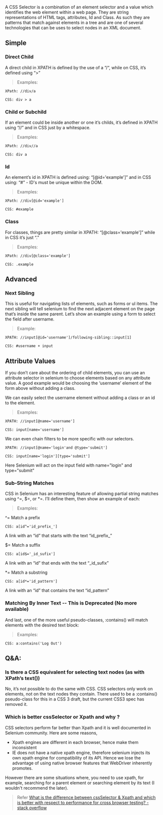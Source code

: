 A CSS Selector is a combination of an element selector and a value which identifies the web element within a web page.  They are string representations of HTML tags, attributes, Id and Class.  As such they are patterns that match against elements in a tree and are one of several technologies that can be uses to select nodes in an XML document. 

## Simple

### Direct Child

A direct child in XPATH is defined by the use of a “/“, while on CSS, it’s defined using “>”

> Examples:

```
XPath: //div/a
```

```
CSS: div > a
```

### Child or Subchild

If an element could be inside another or one it’s childs, it’s defined in XPATH using “//” and in CSS just by a whitespace.

> Examples:

```
XPath: //div//a
```

```
CSS: div a
```

### Id

An element’s id in XPATH is defined using: “[@id='example']” and in CSS using: “#” - ID's must be unique within the DOM.

> Examples:

```
XPath: //div[@id='example']
```

```
CSS: #example
```

### Class

For classes, things are pretty similar in XPATH: “[@class='example']” while in CSS it’s just “.”

> Examples:

```
XPath: //div[@class='example']
```

```
CSS: .example
```

## Advanced

### Next Sibling

This is useful for navigating lists of elements, such as forms or ul items. The next sibling will tell selenium to find the next adjacent element on the page that’s inside the same parent. Let’s show an example using a form to select the field after username.
 
> Example:

```
XPATH: //input[@id='username']/following-sibling::input[1]
```

```
CSS: #username + input
```

## Attribute Values

If you don’t care about the ordering of child elements, you can use an attribute selector in selenium to choose elements based on any attribute value. A good example would be choosing the ‘username’ element of the form above without adding a class.

We can easily select the username element without adding a class or an id to the element.

> Examples:

```
XPATH: //input[@name='username']
```

```
CSS: input[name='username']
```

We can even chain filters to be more specific with our selectors.

```
XPATH: //input[@name='login'and @type='submit']
```

```
CSS: input[name='login'][type='submit'] 
```

Here Selenium will act on the input field with name="login" and type="submit"

### Sub-String Matches

CSS in Selenium has an interesting feature of allowing partial string matches using ^=, $=, or *=. I’ll define them, then show an example of each:

> Examples:

^= Match a prefix

```
CSS: a[id^='id_prefix_']
```

A link with an “id” that starts with the text “id_prefix_”

$= Match a suffix

```
CSS: a[id$='_id_sufix']
```

A link with an “id” that ends with the text “_id_sufix”

*= Match a substring

```
CSS: a[id*='id_pattern']
```

A link with an “id” that contains the text “id_pattern”

### Matching By Inner Text -- This is Deprecated (No more available)

And last, one of the more useful pseudo-classes, :contains() will match elements with the desired text block:

> Examples:

```
CSS: a:contains('Log Out')
```

## Q&A:

### Is there a CSS equivalent for selecting text nodes (as with XPath’s text())

No, it’s not possible to do the same with CSS. CSS selectors only work on elements, not on the text nodes they contain. There used to be a :contains() pseudo-class for this in a CSS 3 draft, but the current CSS3 spec has removed it.

### Which is better cssSelector or Xpath and why ?

CSS selectors perform far better than Xpath and it is well documented in Selenium community. Here are some reasons,

* Xpath engines are different in each browser, hence make them inconsistent
* IE does not have a native xpath engine, therefore selenium injects its own xpath engine for compatibility of its API. Hence we lose the advantage of using native browser features that WebDriver inherently promotes.

However there are some situations where, you need to use xpath, for example, searching for a parent element or searching element by its text (I wouldn't recommend the later).

> Refer [What is the difference between cssSelector & Xpath and which is better with respect to performance for cross browser testing? - stack overflow](https://stackoverflow.com/questions/16788310/what-is-the-difference-between-cssselector-xpath-and-which-is-better-with-resp)

